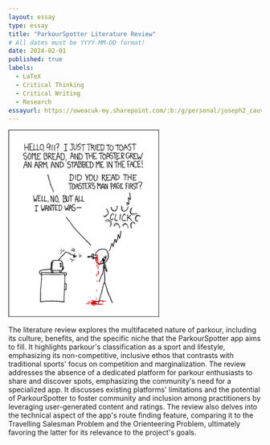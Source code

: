 ```yaml
---
layout: essay
type: essay
title: "ParkourSpotter Literature Review"
# All dates must be YYYY-MM-DD format!
date: 2024-02-01
published: true
labels:
  - LaTeX
  - Critical Thinking
  - Critical Writing
  - Research
essayurl: https://uweacuk-my.sharepoint.com/:b:/g/personal/joseph2_cauvy-foster_live_uwe_ac_uk/ESFdMCxhESdJjXgsVfHJf2YB_ChJvaZVuW-Z6i7HxorihQ?e=YOd8St
---
```


<img width="300px" class="rounded float-start pe-4" src="../img/smart-questions/rtfm.png">

The literature review explores the multifaceted nature of parkour, including its culture, benefits, and the specific niche that the ParkourSpotter app aims to fill. It highlights parkour's classification as a sport and lifestyle, emphasizing its non-competitive, inclusive ethos that contrasts with traditional sports' focus on competition and marginalization. The review addresses the absence of a dedicated platform for parkour enthusiasts to share and discover spots, emphasizing the community's need for a specialized app. It discusses existing platforms' limitations and the potential of ParkourSpotter to foster community and inclusion among practitioners by leveraging user-generated content and ratings. The review also delves into the technical aspect of the app's route finding feature, comparing it to the Travelling Salesman Problem and the Orienteering Problem, ultimately favoring the latter for its relevance to the project's goals.